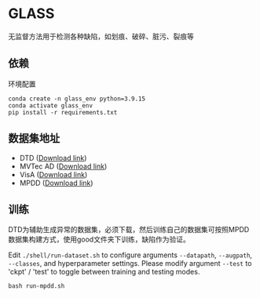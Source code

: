 # GLASS

无监督方法用于检测各种缺陷，如划痕、破碎、脏污、裂痕等


## 依赖
环境配置
```
conda create -n glass_env python=3.9.15
conda activate glass_env
pip install -r requirements.txt
```

## 数据集地址
- DTD ([Download link](https://www.robots.ox.ac.uk/~vgg/data/dtd/))
- MVTec AD ([Download link](https://www.mvtec.com/company/research/datasets/mvtec-ad/))
- VisA ([Download link](https://github.com/amazon-science/spot-diff/))
- MPDD ([Download link](https://github.com/stepanje/MPDD/))

## 训练
DTD为辅助生成异常的数据集，必须下载，然后训练自己的数据集可按照MPDD数据集构建方式，使用good文件夹下训练，缺陷作为验证。

Edit `./shell/run-dataset.sh` to configure arguments `--datapath`, `--augpath`, `--classes`, and hyperparameter settings.
Please modify argument `--test` to 'ckpt' / 'test' to toggle between training and testing modes.

```
bash run-mpdd.sh 
```



